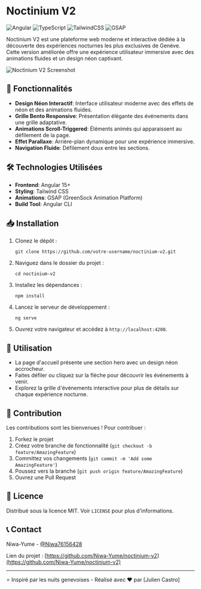 # Noctinium V2

![Angular](https://img.shields.io/badge/Angular-DD0031?style=for-the-badge&logo=angular&logoColor=white)
![TypeScript](https://img.shields.io/badge/TypeScript-007ACC?style=for-the-badge&logo=typescript&logoColor=white)
![TailwindCSS](https://img.shields.io/badge/Tailwind_CSS-38B2AC?style=for-the-badge&logo=tailwind-css&logoColor=white)
![GSAP](https://img.shields.io/badge/GSAP-88CE02?style=for-the-badge&logo=greensock&logoColor=white)

Noctinium V2 est une plateforme web moderne et interactive dédiée à la découverte des expériences nocturnes les plus exclusives de Genève. Cette version améliorée offre une expérience utilisateur immersive avec des animations fluides et un design néon captivant.

![Noctinium V2 Screenshot](path/to/screenshot.png)

## 🌟 Fonctionnalités

- **Design Néon Interactif**: Interface utilisateur moderne avec des effets de néon et des animations fluides.
- **Grille Bento Responsive**: Présentation élégante des événements dans une grille adaptative.
- **Animations Scroll-Triggered**: Éléments animés qui apparaissent au défilement de la page.
- **Effet Parallaxe**: Arrière-plan dynamique pour une expérience immersive.
- **Navigation Fluide**: Défilement doux entre les sections.

## 🛠 Technologies Utilisées

- **Frontend**: Angular 15+
- **Styling**: Tailwind CSS
- **Animations**: GSAP (GreenSock Animation Platform)
- **Build Tool**: Angular CLI

## 📥 Installation

1. Clonez le dépôt :
   ```
   git clone https://github.com/votre-username/noctinium-v2.git
   ```

2. Naviguez dans le dossier du projet :
   ```
   cd noctinium-v2
   ```

3. Installez les dépendances :
   ```
   npm install
   ```

4. Lancez le serveur de développement :
   ```
   ng serve
   ```

5. Ouvrez votre navigateur et accédez à `http://localhost:4200`.

## 🚀 Utilisation

- La page d'accueil présente une section hero avec un design néon accrocheur.
- Faites défiler ou cliquez sur la flèche pour découvrir les événements à venir.
- Explorez la grille d'événements interactive pour plus de détails sur chaque expérience nocturne.

## 🤝 Contribution

Les contributions sont les bienvenues ! Pour contribuer :

1. Forkez le projet
2. Créez votre branche de fonctionnalité (`git checkout -b feature/AmazingFeature`)
3. Committez vos changements (`git commit -m 'Add some AmazingFeature'`)
4. Poussez vers la branche (`git push origin feature/AmazingFeature`)
5. Ouvrez une Pull Request

## 📄 Licence

Distribué sous la licence MIT. Voir `LICENSE` pour plus d'informations.

## 📞 Contact

Niwa-Yume - [@Niwa76156428](https://twitter.com/Niwa76156428) 

Lien du projet : [https://github.com/Niwa-Yume/noctinium-v2](https://github.com/Niwa-Yume/noctinium-v2)

---

⭐️ Inspiré par les nuits genevoises - Réalisé avec ❤️ par [Julien Castro]
